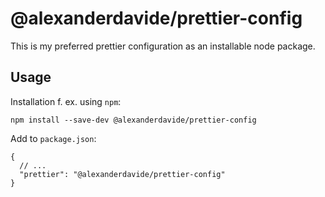# @alexanderdavide/prettier-config

This is my preferred prettier configuration as an installable node package.

## Usage

Installation f. ex. using `npm`:

```
npm install --save-dev @alexanderdavide/prettier-config
```

Add to `package.json`:

```
{
  // ...
  "prettier": "@alexanderdavide/prettier-config"
}
```
